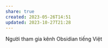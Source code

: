 ```yaml
---
share: true
created: 2023-05-26T14:51
updated: 2023-10-27T21:28
---
```


Người tham gia kênh Obsidian tiếng Việt
